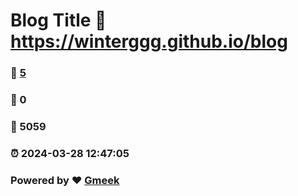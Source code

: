 # Blog Title :link: https://winterggg.github.io/blog 
### :page_facing_up: [5](https://winterggg.github.io/blog/tag.html) 
### :speech_balloon: 0 
### :hibiscus: 5059 
### :alarm_clock: 2024-03-28 12:47:05 
### Powered by :heart: [Gmeek](https://github.com/Meekdai/Gmeek)
